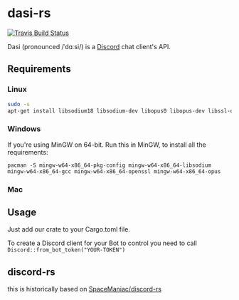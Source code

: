 # dasi-rs
[![Travis Build Status](https://img.shields.io/travis/TibFalch/dasi-rs.svg?style=flat-square)](https://travis-ci.org/TibFalch/dasi-rs)

Dasi (pronounced /ˈdɑːsi/) is a [Discord](https://discordapp.com) chat client's API.

## Requirements
### Linux
```bash
sudo -s
apt-get install libsodium18 libsodium-dev libopus0 libopus-dev libssl-dev
```
### Windows
If you're using MinGW on 64-bit. Run this in MinGW, to install all the requirements:
```
pacman -S mingw-w64-x86_64-pkg-config mingw-w64-x86_64-libsodium mingw-w64-x86_64-gcc mingw-w64-x86_64-openssl mingw-w64-x86_64-opus
```
### Mac

## Usage
Just add our crate to your Cargo.toml file.

To create a Discord client for your Bot to control you need to call `Discord::from_bot_token("YOUR-TOKEN")`

## discord-rs
this is historically based on [SpaceManiac/discord-rs](https://github.com/SpaceManiac/discord-rs)

